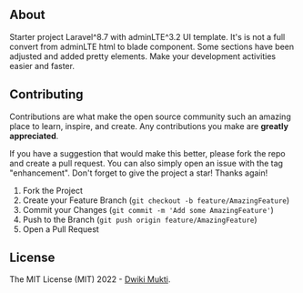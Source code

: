 ## About

Starter project Laravel^8.7 with adminLTE^3.2 UI template. It's is not a full convert from adminLTE html to blade component. Some sections have been adjusted and added pretty elements. Make your development activities easier and faster.



## Contributing

Contributions are what make the open source community such an amazing place to learn, inspire, and create. Any contributions you make are **greatly appreciated**.

If you have a suggestion that would make this better, please fork the repo and create a pull request. You can also simply open an issue with the tag "enhancement".
Don't forget to give the project a star! Thanks again!

1. Fork the Project
2. Create your Feature Branch (`git checkout -b feature/AmazingFeature`)
3. Commit your Changes (`git commit -m 'Add some AmazingFeature'`)
4. Push to the Branch (`git push origin feature/AmazingFeature`)
5. Open a Pull Request




## License

The MIT License (MIT) 2022 - [Dwiki Mukti](https://github.com/2-Q/).
